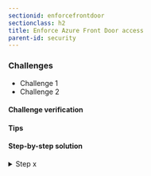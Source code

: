 ```yaml
---
sectionid: enforcefrontdoor
sectionclass: h2
title: Enforce Azure Front Door access
parent-id: security
---
```


### Challenges
* Challenge 1
* Challenge 2

#### Challenge verification

#### Tips

#### Step-by-step solution

<details>
<summary>Step x</summary>

Run the following commands:

```sh
command to --run
```

</details>

